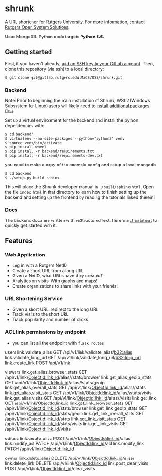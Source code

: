 # shrunk

A URL shortener for Rutgers University. For more information, contact [Rutgers
Open System Solutions](http://oss.rutgers.edu).

Uses MongoDB. Python code targets **Python 3.6**.

## Getting started

First, if you haven't already, [add an SSH key to your GitLab account](https://docs.gitlab.com/ee/ssh/#common-steps-for-generating-an-ssh-key-pair). Then, clone this repository (via ssh) to a local directory:

    $ git clone git@gitlab.rutgers.edu:MaCS/OSS/shrunk.git

### Backend

Note: Prior to beginning the main installation of Shrunk, WSL2 (Windows Subsystem for Linux) users will likely need to [install additional packages first](https://stackoverflow.com/a/4768467/13026376).

Set up a virtual environment for the backend and install the python dependencies with:

    $ cd backend/
    $ virtualenv --no-site-packages --python="python3" venv
    $ source venv/bin/activate
	$ pip install wheel
    $ pip install -r backend/requirements.txt
    $ pip install -r backend/requirements-dev.txt

you need to make a copy of the example config and setup a local mongodb

    $ cd backend
    $ ./setup.py build_sphinx

This will place the Shrunk developer manual in `./build/sphinx/html`. Open the file
`index.html` in that directory to learn how to finish setting up the backend and setting up the frontend by reading the tutorials linked therein!

### Docs

The backend docs are written with reStructuredText. Here's a [cheatsheat](https://docutils.sourceforge.io/docs/user/rst/quickref.html) to quickly get started with it.

## Features

### Web Application

- Log in with a Rutgers NetID
- Create a short URL from a long URL
- Given a NetID, what URLs have they created?
- Analytics on visits. With graphs and maps!
- Create organizations to share links with your friends!

### URL Shortening Service

- Given a short URL, redirect to the long URL
- Track visits to the short URL
- Track popularity and number of clicks

### ACL link permissions by endpoint

- you can list all the endpoint with `flask routes`

users
link.validate_alias           GET      /api/v1/link/validate_alias/<b32:alias>
link.validate_long_url        GET      /api/v1/link/validate_long_url/<b32:long_url>
link.create_link              POST     /api/v1/link

viewers
link.get_alias_browser_stats  GET      /api/v1/link/<ObjectId:link_id>/alias/<alias>/stats/browser
link.get_alias_geoip_stats    GET      /api/v1/link/<ObjectId:link_id>/alias/<alias>/stats/geoip
link.get_alias_overall_stats  GET      /api/v1/link/<ObjectId:link_id>/alias/<alias>/stats
link.get_alias_visit_stats    GET      /api/v1/link/<ObjectId:link_id>/alias/<alias>/stats/visits
link.get_alias_visits         GET      /api/v1/link/<ObjectId:link_id>/alias/<alias>/visits
link.get_link                 GET      /api/v1/link/<ObjectId:link_id>
link.get_link_browser_stats   GET      /api/v1/link/<ObjectId:link_id>/stats/browser
link.get_link_geoip_stats     GET      /api/v1/link/<ObjectId:link_id>/stats/geoip
link.get_link_overall_stats   GET      /api/v1/link/<ObjectId:link_id>/stats
link.get_link_visit_stats     GET      /api/v1/link/<ObjectId:link_id>/stats/visits
link.get_link_visits          GET      /api/v1/link/<ObjectId:link_id>/visits

editors
link.create_alias             POST     /api/v1/link/<ObjectId:link_id>/alias
link.modify_acl               PATCH    /api/v1/link/<ObjectId:link_id>/acl
link.modify_link              PATCH    /api/v1/link/<ObjectId:link_id>

owner
link.delete_alias             DELETE   /api/v1/link/<ObjectId:link_id>/alias/<alias>
link.delete_link              DELETE   /api/v1/link/<ObjectId:link_id>
link.post_clear_visits        POST     /api/v1/link/<ObjectId:link_id>/clear_visits
